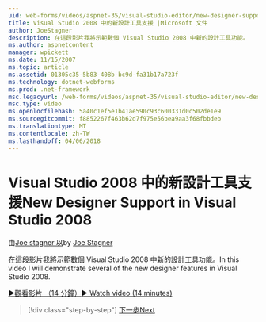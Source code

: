 ```yaml
---
uid: web-forms/videos/aspnet-35/visual-studio-editor/new-designer-support-in-visual-studio-2008
title: Visual Studio 2008 中的新設計工具支援 |Microsoft 文件
author: JoeStagner
description: 在這段影片我將示範數個 Visual Studio 2008 中新的設計工具功能。
ms.author: aspnetcontent
manager: wpickett
ms.date: 11/15/2007
ms.topic: article
ms.assetid: 01305c35-5b83-408b-bc9d-fa31b17a723f
ms.technology: dotnet-webforms
ms.prod: .net-framework
msc.legacyurl: /web-forms/videos/aspnet-35/visual-studio-editor/new-designer-support-in-visual-studio-2008
msc.type: video
ms.openlocfilehash: 5a40c1ef5e1b41ae590c93c600331d0c502de1e9
ms.sourcegitcommit: f8852267f463b62d7f975e56bea9aa3f68fbbdeb
ms.translationtype: MT
ms.contentlocale: zh-TW
ms.lasthandoff: 04/06/2018
---
```

<a name="new-designer-support-in-visual-studio-2008"></a><span data-ttu-id="6007d-103">Visual Studio 2008 中的新設計工具支援</span><span class="sxs-lookup"><span data-stu-id="6007d-103">New Designer Support in Visual Studio 2008</span></span>
====================
<span data-ttu-id="6007d-104">由[Joe stagner 以](https://github.com/JoeStagner)</span><span class="sxs-lookup"><span data-stu-id="6007d-104">by [Joe Stagner](https://github.com/JoeStagner)</span></span>

<span data-ttu-id="6007d-105">在這段影片我將示範數個 Visual Studio 2008 中新的設計工具功能。</span><span class="sxs-lookup"><span data-stu-id="6007d-105">In this video I will demonstrate several of the new designer features in Visual Studio 2008.</span></span>

[<span data-ttu-id="6007d-106">&#9654;觀看影片 （14 分鐘）</span><span class="sxs-lookup"><span data-stu-id="6007d-106">&#9654; Watch video (14 minutes)</span></span>](https://channel9.msdn.com/Blogs/ASP-NET-Site-Videos/new-designer-support-in-visual-studio-2008)

> [!div class="step-by-step"]
> [<span data-ttu-id="6007d-107">下一步</span><span class="sxs-lookup"><span data-stu-id="6007d-107">Next</span></span>](javascript-intellisense-support-in-visual-studio-2008.md)
